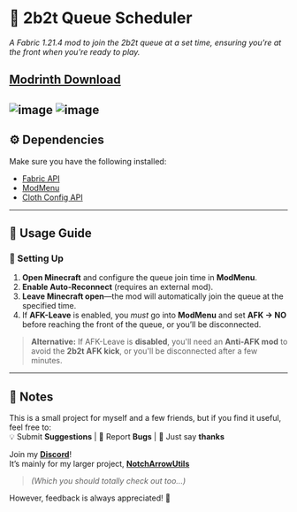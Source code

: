 # 🎯 2b2t Queue Scheduler  
*A Fabric 1.21.4 mod to join the 2b2t queue at a set time, ensuring you're at the front when you're ready to play.*  


## [Modrinth Download](https://modrinth.com/mod/2b2t-queue-scheduler/)

![image](https://sloc.xyz/github/NotchArrow/queue2b2t/?category=lines)
![image](https://img.shields.io/modrinth/dt/2b2t-queue-scheduler?style=plastic&logo=modrinth&label=Modrinth&link=https%3A%2F%2Fmodrinth.com%2Fmodpack%2F2b2t-queue-scheduler)
---

## ⚙️ Dependencies  
Make sure you have the following installed:  
- [Fabric API](https://modrinth.com/mod/fabric-api)  
- [ModMenu](https://modrinth.com/mod/modmenu)  
- [Cloth Config API](https://modrinth.com/mod/cloth-config)  

---

## 📖 Usage Guide  

### 🚀 Setting Up  
1. **Open Minecraft** and configure the queue join time in **ModMenu**.  
2. **Enable Auto-Reconnect** (requires an external mod).  
3. **Leave Minecraft open**—the mod will automatically join the queue at the specified time.  
4. If **AFK-Leave** is enabled, you *must* go into **ModMenu** and set **AFK → NO** before reaching the front of the queue, or you’ll be disconnected.  

> **Alternative:** If AFK-Leave is **disabled**, you'll need an **Anti-AFK mod** to avoid the **2b2t AFK kick**, or you'll be disconnected after a few minutes.  

---

## 📝 Notes  
This is a small project for myself and a few friends, but if you find it useful, feel free to:  
💡 Submit **Suggestions** | 🐞 Report **Bugs** | 💬 Just say **thanks**  

Join my **[Discord](https://discord.gg/ZCaGkZeb4C)**!  
It’s mainly for my larger project, **[NotchArrowUtils](https://modrinth.com/mod/notcharrowutils)**  
> _(Which you should totally check out too...)_  

However, feedback is always appreciated! 🚀  
